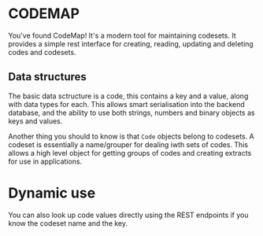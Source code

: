 # CODEMAP

You've found CodeMap! It's a modern tool for maintaining codesets. It provides a simple rest interface for creating, reading, updating and deleting codes and codesets.

## Data structures

The basic data sctructure is a code, this contains a key and a value, along with data types for each. This allows smart serialisation into the backend database, and the ability to use both strings, numbers and binary objects as keys and values.

Another thing you should to know is that `Code` objects belong to codesets. A codeset is essentially a name/grouper for dealing iwth sets of codes. This allows a high level object for getting groups of codes and creating extracts for use in applications.

# Dynamic use

You can also look up code values directly using the REST endpoints if you know the codeset name and the key.
